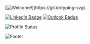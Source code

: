 [![Welcome!](https://readme-typing-svg.demolab.com?font=Tilt+Neon&size=24&duration=2500&pause=500&color=38F7BC&vCenter=true&width=435&height=25&lines=Hello+there!+My+name+is+Leonardo%2C;Welcome+to+my+profile!)](https://git.io/typing-svg)
 
[![Linkedin Badge](https://img.shields.io/badge/-leonardodimarchi-0077B5?style=flat-square&logo=Linkedin&logoColor=white)](https://www.linkedin.com/in/leonardodimarchi/)
[![Outlook Badge](https://img.shields.io/badge/leonardodimarchi@outlook.com-0078D4?style=flat-square&logo=microsoft-outlook&logoColor=white)](mailto:leonardodimarchi@outlook.com)  

![Profile Status](https://github-readme-stats.vercel.app/api/top-langs/?username=leonardodimarchi&layout=compact&theme=onedark&hide=C,C%23,html,scss)

![Footer](https://capsule-render.vercel.app/api?type=waving&color=00f2be&height=120&section=footer)




